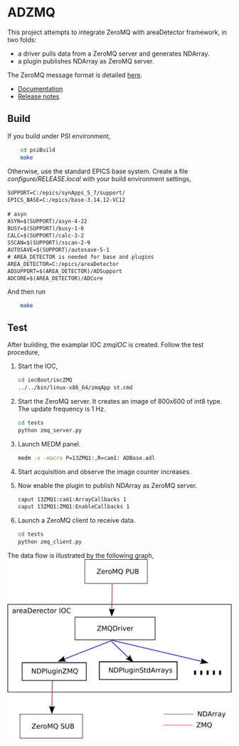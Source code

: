 ADZMQ
=====

This project attempts to integrate ZeroMQ with areaDetector framework, in two folds:

* a driver pulls data from a ZeroMQ server and generates NDArray.
* a plugin publishes NDArray as ZeroMQ server.

The ZeroMQ message format is detailed [here](https://github.com/datastreaming/htypes/blob/master/array-1.0.md).


* [Documentation](https://paulscherrerinstitute.github.io/ADZMQ/ADZMQ.html)
* [Release notes](RELEASE.md)

Build
-----
If you build under PSI environment, 
```bash
    cd psiBuild
    make
```

Otherwise, use the standard EPICS base system. Create a file *configure/RELEASE.local* with your build environment settings,
```
SUPPORT=C:/epics/synApps_5_7/support/
EPICS_BASE=C:/epics/base-3.14.12-VC12

# asyn
ASYN=$(SUPPORT)/asyn-4-22
BUSY=$(SUPPORT)/busy-1-6
CALC=$(SUPPORT)/calc-3-2
SSCAN=$(SUPPORT)/sscan-2-9
AUTOSAVE=$(SUPPORT)/autosave-5-1
# AREA_DETECTOR is needed for base and plugins
AREA_DETECTOR=C:/epics/areaDetector
ADSUPPORT=$(AREA_DETECTOR)/ADSupport
ADCORE=$(AREA_DETECTOR)/ADCore
```
And then run
```bash
    make
```

Test
----

After building, the examplar IOC *zmqIOC* is created. Follow the test procedure,

1. Start the IOC, 
   ```bash
   cd iocBoot/iocZMQ
   ../../bin/linux-x86_64/zmqApp st.cmd
   ```

2. Start the ZeroMQ server. It creates an image of 800x600 of int8 type. The update
frequency is 1 Hz. 
   ```bash
   cd tests
   python zmq_server.py
   ```

3. Launch MEDM panel.
   ```bash
   medm -x -macro P=13ZMQ1:,R=cam1: ADBase.adl
   ```

4. Start acquisition and observe the image counter increases.

5. Now enable the plugin to publish NDArray as ZeroMQ server.
   ```bash
   caput 13ZMQ1:cam1:ArrayCallbacks 1
   caput 13ZMQ1:ZMQ1:EnableCallbacks 1
   ```

6. Launch a ZeroMQ client to receive data.
   ```bash
   cd tests
   python zmq_client.py
   ```

The data flow is illustrated by the following graph,
![Architecture Overview](documentation/_static/Architecture.png)
